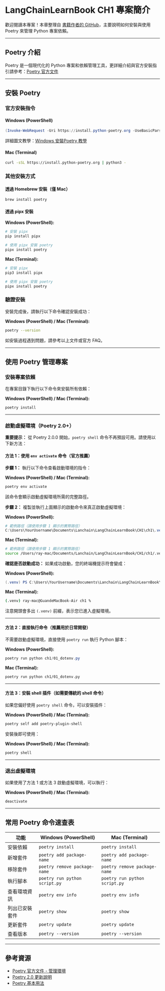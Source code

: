 # LangChainLearnBook CH1 專案簡介

歡迎閱讀本專案！本章整理自 [書籍作者的 GitHub](https://github.com/iangithub/LangChainLearnBook)，主要說明如何安裝與使用 Poetry 來管理 Python 專案依賴。

---

## Poetry 介紹

Poetry 是一個現代化的 Python 專案和依賴管理工具，更詳細介紹與官方安裝指引請參考：[Poetry 官方文件](https://python-poetry.org/docs/#installing-with-the-official-installer)

---

## 安裝 Poetry

### 官方安裝指令

#### Windows (PowerShell)

```powershell
(Invoke-WebRequest -Uri https://install.python-poetry.org -UseBasicParsing).Content | py -
```

詳細圖文教學：[Windows 安裝Poetry 教學](https://realnewbie.com/coding/python/windows-install-poetry/)

#### Mac (Terminal)

```bash
curl -sSL https://install.python-poetry.org | python3 -
```

### 其他安裝方式

#### 透過 Homebrew 安裝（僅 Mac）

```bash
brew install poetry
```

#### 透過 pipx 安裝

**Windows (PowerShell):**
```powershell
# 安裝 pipx
pip install pipx

# 使用 pipx 安裝 poetry
pipx install poetry
```

**Mac (Terminal):**
```bash
# 安裝 pipx
pip3 install pipx

# 使用 pipx 安裝 poetry
pipx install poetry
```

### 驗證安裝

安裝完成後，請執行以下命令確認安裝成功：

**Windows (PowerShell) / Mac (Terminal):**
```bash
poetry --version
```

如安裝過程遇到問題，請參考以上文件或官方 FAQ。

---

## 使用 Poetry 管理專案

### 安裝專案依賴

在專案目錄下執行以下命令來安裝所有依賴：

**Windows (PowerShell) / Mac (Terminal):**
```bash
poetry install
```

---

### 啟動虛擬環境（Poetry 2.0+）

**重要提示：** 從 Poetry 2.0.0 開始，`poetry shell` 命令不再預設可用。請使用以下新方法：

#### 方法 1：使用 `env activate` 命令（官方推薦）

**步驟 1：** 執行以下命令查看啟動環境的指令：

**Windows (PowerShell) / Mac (Terminal):**
```bash
poetry env activate
```

該命令會顯示啟動虛擬環境所需的完整路徑。

**步驟 2：** 複製並執行上面顯示的啟動命令來真正啟動虛擬環境：

**Windows (PowerShell):**
```powershell
# 範例路徑（請使用步驟 1 顯示的實際路徑）
C:\Users\YourUsername\Documents\Lanchain\LangChainLearnBook\CH1\ch1\.venv\Scripts\Activate.ps1
```

**Mac (Terminal):**
```bash
# 範例路徑（請使用步驟 1 顯示的實際路徑）
source /Users/ray-mac/Documents/Lanchain/LangChainLearnBook/CH1/ch1/.venv/bin/activate
```

**確認是否啟動成功：** 如果成功啟動，您的終端機提示符會變成：

**Windows (PowerShell):**
```powershell
(.venv) PS C:\Users\YourUsername\Documents\Lanchain\LangChainLearnBook\CH1\ch1>
```

**Mac (Terminal):**
```bash
(.venv) ray-mac@GuandeMacBook-Air ch1 %
```

注意開頭會多出 `(.venv)` 前綴，表示您已進入虛擬環境。

---

#### 方法 2：直接執行命令（推薦用於日常開發）

不需要啟動虛擬環境，直接使用 `poetry run` 執行 Python 腳本：

**Windows (PowerShell):**
```powershell
poetry run python ch1/01_dotenv.py
```

**Mac (Terminal):**
```bash
poetry run python ch1/01_dotenv.py
```

---

#### 方法 3：安裝 shell 插件（如需要傳統的 shell 命令）

如果您偏好使用 `poetry shell` 命令，可以安裝插件：

**Windows (PowerShell) / Mac (Terminal):**
```bash
poetry self add poetry-plugin-shell
```

安裝後即可使用：

**Windows (PowerShell) / Mac (Terminal):**
```bash
poetry shell
```

---

### 退出虛擬環境

如果使用了方法 1 或方法 3 啟動虛擬環境，可以執行：

**Windows (PowerShell) / Mac (Terminal):**
```bash
deactivate
```

---

## 常用 Poetry 命令速查表

| 功能 | Windows (PowerShell) | Mac (Terminal) |
|------|---------------------|----------------|
| 安裝依賴 | `poetry install` | `poetry install` |
| 新增套件 | `poetry add package-name` | `poetry add package-name` |
| 移除套件 | `poetry remove package-name` | `poetry remove package-name` |
| 執行腳本 | `poetry run python script.py` | `poetry run python script.py` |
| 查看環境資訊 | `poetry env info` | `poetry env info` |
| 列出已安裝套件 | `poetry show` | `poetry show` |
| 更新套件 | `poetry update` | `poetry update` |
| 查看版本 | `poetry --version` | `poetry --version` |

---

## 參考資源

- [Poetry 官方文件 - 管理環境](https://python-poetry.org/docs/managing-environments/#activating-the-environment)
- [Poetry 2.0 更新說明](https://python-poetry.org/docs/)
- [Poetry 基本用法](https://python-poetry.org/docs/basic-usage/)

